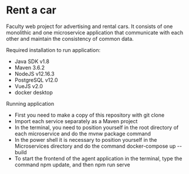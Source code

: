 # Rent a car
Faculty web project for advertising and rental cars. It consists of one monolithic and one microservice application that communicate with each other and maintain the consistency of common data.


<h>Required installation to run application:</h><br>
- Java SDK v1.8<br>
- Maven 3.6.2<br>
- NodeJS v12.16.3<br>
- PostgreSQL v12.0<br>
- VueJS v2.0<br>
- docker desktop<br>

Running application
- First you need to make a copy of this repository with git clone
- Import each service separately as a Maven project
- In the terminal, you need to position yourself in the root directory of each microservice and do the mvnw package command
- In the power shell it is necessary to position yourself in the Microservices directory and do the command docker-compose up --build
- To start the frontend of the agent application in the terminal, type the command npm update, and then npm run serve 

